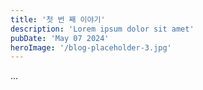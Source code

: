 ```yaml
---
title: '첫 번 째 이야기'
description: 'Lorem ipsum dolor sit amet'
pubDate: 'May 07 2024'
heroImage: '/blog-placeholder-3.jpg'
---
```

...